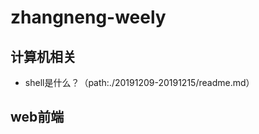 # zhangneng-weely
<!-- 2019/12/09 开始，之前的记录需要补全 -->
## 计算机相关
* shell是什么？（path:./20191209-20191215/readme.md）

## web前端